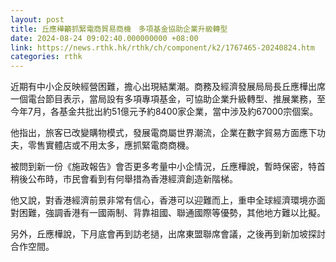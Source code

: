 ```yaml
---
layout: post
title: 丘應樺籲抓緊電商貿易商機　多項基金協助企業升級轉型
date: 2024-08-24 09:02:40.000000000 +08:00
link: https://news.rthk.hk/rthk/ch/component/k2/1767465-20240824.htm
categories: rthk
---
```


近期有中小企反映經營困難，擔心出現結業潮。商務及經濟發展局局長丘應樺出席一個電台節目表示，當局設有多項專項基金，可協助企業升級轉型、推展業務，至今年7月，各基金共批出約51億元予約8400家企業，當中涉及約67000宗個案。

他指出，旅客已改變購物模式，發展電商屬世界潮流，企業在數字貿易方面應下功夫，零售實體店或不用太多，應抓緊電商商機。

被問到新一份《施政報告》會否更多考量中小企情況，丘應樺說，暫時保密，特首稍後公布時，市民會看到有何舉措為香港經濟創造新階梯。

他又說，對香港經濟前景非常有信心，香港可以迎難而上，重申全球經濟環境亦面對困難，強調香港有一國兩制、背靠祖國、聯通國際等優勢，其他地方難以比擬。

另外，丘應樺說，下月底會再到訪老撾，出席東盟聯席會議，之後再到新加坡探討合作空間。
